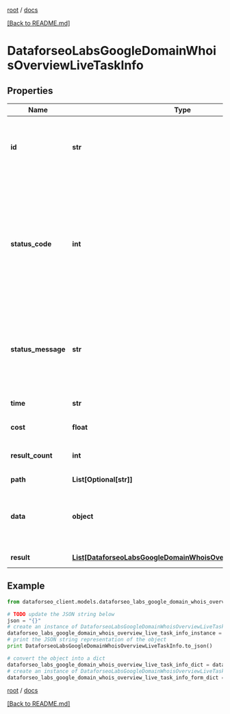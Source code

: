 [root](./../ "root") / [docs](./ "docs")

[[Back to README.md]](./../README.md "[Back to README.md]")

# DataforseoLabsGoogleDomainWhoisOverviewLiveTaskInfo

## Properties

Name | Type | Description | Notes
------------ | ------------- | ------------- | -------------
**id** | **str** | task identifier unique task identifier in our system in the UUID format | [optional]
**status_code** | **int** | status code of the task generated by DataForSEO, can be within the following range: 10000-60000 you can find the full list of the response codes here | [optional]
**status_message** | **str** | informational message of the task you can find the full list of general informational messages here | [optional]
**time** | **str** | execution time, seconds | [optional]
**cost** | **float** | total tasks cost, USD | [optional]
**result_count** | **int** | number of elements in the result array | [optional]
**path** | **List[Optional[str]]** | URL path | [optional]
**data** | **object** | contains the same parameters that you specified in the POST request | [optional]
**result** | [**List[DataforseoLabsGoogleDomainWhoisOverviewLiveResultInfo]**](DataforseoLabsGoogleDomainWhoisOverviewLiveResultInfo.md) | array of results | [optional]

## Example

```python
from dataforseo_client.models.dataforseo_labs_google_domain_whois_overview_live_task_info import DataforseoLabsGoogleDomainWhoisOverviewLiveTaskInfo

# TODO update the JSON string below
json = "{}"
# create an instance of DataforseoLabsGoogleDomainWhoisOverviewLiveTaskInfo from a JSON string
dataforseo_labs_google_domain_whois_overview_live_task_info_instance = DataforseoLabsGoogleDomainWhoisOverviewLiveTaskInfo.from_json(json)
# print the JSON string representation of the object
print DataforseoLabsGoogleDomainWhoisOverviewLiveTaskInfo.to_json()

# convert the object into a dict
dataforseo_labs_google_domain_whois_overview_live_task_info_dict = dataforseo_labs_google_domain_whois_overview_live_task_info_instance.to_dict()
# create an instance of DataforseoLabsGoogleDomainWhoisOverviewLiveTaskInfo from a dict
dataforseo_labs_google_domain_whois_overview_live_task_info_form_dict = dataforseo_labs_google_domain_whois_overview_live_task_info.from_dict(dataforseo_labs_google_domain_whois_overview_live_task_info_dict)
```

  

[root](./../ "root") / [docs](./ "docs")

[[Back to README.md]](./../README.md "[Back to README.md]")